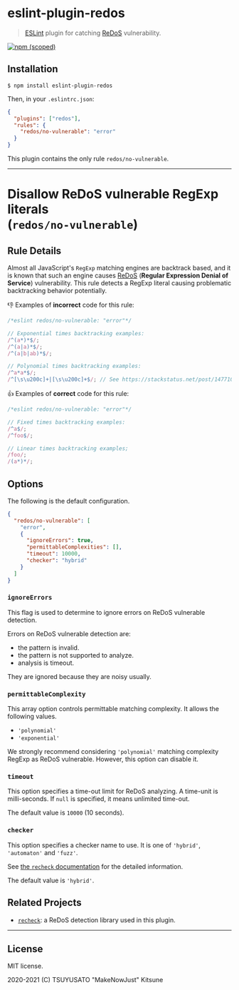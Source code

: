 # eslint-plugin-redos

> [ESLint][] plugin for catching [ReDoS][] vulnerability.

[eslint]: https://eslint.org
[redos]: https://en.wikipedia.org/wiki/ReDoS

[![npm (scoped)](https://img.shields.io/npm/v/eslint-plugin-redos?logo=javascript&style=for-the-badge)](https://www.npmjs.com/package/eslint-plugin-redos)

## Installation

```console
$ npm install eslint-plugin-redos
```

Then, in your `.eslintrc.json`:

```json
{
  "plugins": ["redos"],
  "rules": {
    "redos/no-vulnerable": "error"
  }
}
```

This plugin contains the only rule `redos/no-vulnerable`.

---

Disallow ReDoS vulnerable RegExp literals \
(`redos/no-vulnerable`)
===

## Rule Details

Almost all JavaScript's `RegExp` matching engines are backtrack based,
and it is known that such an engine causes [ReDoS][] (**Regular Expression Denial of Service**) vulnerability.
This rule detects a RegExp literal causing problematic backtracking behavior potentially.

:-1: Examples of **incorrect** code for this rule:

```javascript
/*eslint redos/no-vulnerable: "error"*/

// Exponential times backtracking examples:
/^(a*)*$/;
/^(a|a)*$/;
/^(a|b|ab)*$/;

// Polynomial times backtracking examples:
/^a*a*$/;
/^[\s\u200c]+|[\s\u200c]+$/; // See https://stackstatus.net/post/147710624694/outage-postmortem-july-20-2016.
```

:+1: Examples of **correct** code for this rule:

```javascript
/*eslint redos/no-vulnerable: "error"*/

// Fixed times backtracking examples:
/^a$/;
/^foo$/;

// Linear times backtracking examples;
/foo/;
/(a*)*/;
```

## Options

The following is the default configuration.

```json
{
  "redos/no-vulnerable": [
    "error",
    {
      "ignoreErrors": true,
      "permittableComplexities": [],
      "timeout": 10000,
      "checker": "hybrid"
    }
  ]
}
```

### `ignoreErrors`

This flag is used to determine to ignore errors on ReDoS vulnerable detection.

Errors on ReDoS vulnerable detection are:

- the pattern is invalid.
- the pattern is not supported to analyze.
- analysis is timeout.

They are ignored because they are noisy usually.

### `permittableComplexity`

This array option controls permittable matching complexity.
It allows the following values.

- `'polynomial'`
- `'exponential'`

We strongly recommend considering `'polynomial'` matching complexity RegExp as ReDoS vulnerable.
However, this option can disable it.

### `timeout`

This option specifies a time-out limit for ReDoS analyzing.
A time-unit is milli-seconds.
If `null` is specified, it means unlimited time-out.

The default value is `10000` (10 seconds).

### `checker`

This option specifies a checker name to use.
It is one of `'hybrid'`, `'automaton'` and `'fuzz'`.

See [the `recheck` documentation](https://github.com/MakeNowJust-Labo/recheck/blob/main/packages/recheck/README.md) for the detailed information.

The default value is `'hybrid'`.

## Related Projects

- [`recheck`](https://makenowjust-labo.github.io/recheck): a ReDoS detection library used in this plugin.

---

## License

MIT license.

2020-2021 (C) TSUYUSATO "MakeNowJust" Kitsune
